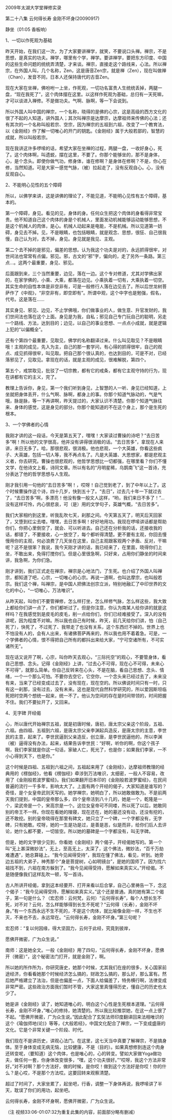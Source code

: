 2009年太湖大学堂禅修实录

第二十八集 云何得长寿 金刚不坏身(20090917)

静坐（01:05 香板响）

1、一切以作死观为基础

昨天开始，在我们这一次，为了大家要讲禅学，就笑，不要说口头禅。禅宗，不是思想，是真实的功夫。禅学，哪里有个学，禅学。要讲禅学，要把东方印度、中国的这些生命问题的统统弄清楚，才来谈。禅宗，直接走这个路线来，心法。所以禅宗，在外国人叫，几个名称，Zen，这是唐音Zen宗，就是禅（Zen），现在叫做禅（Chan），发音不同，日本人还保持唐代的古音Zen。

现在大家在坐禅，佛吩咐一上坐，作死观，一切功名富贵人生统统丢掉，两腿一盘，“现在我死了”，这个肉体摆在这里。以这样作死观为基础，总归有一天死嘛，才可以谈进入禅修。不是做功夫。气啊、脉啊，等一下会说到。

所以外国人叫中国的禅宗，一个名称，晓得的是佛的心宗，这是高级的西方文化的很了不起的人知道，讲外国人；其次叫禅宗是达摩宗，达摩祖师来传佛的心法；还有其次的一个名称叫般若宗、空宗，因为禅宗的五祖到六祖，改变了一个教育法，以《金刚经》作了解一切唯心的开门的钥匙。《金刚经》属于大般若部的，智慧的成就，所以叫般若宗。

现在我讲这许多啰嗦的话，希望大家在坐禅的过程，两腿一盘，一收好身心，死了。这个肉体啊，叫遗蜕，摆在这里，不要了。你那个能够坐的，那不是身体，心，是个念头。即使你做气功，修身体，谁在修啊？是身体在修啊？不是，你心在修，当然知道。可是大家一感觉气脉，（被）拉起走了，没有反观自心。心，没有反观自心。

2、不能明心见性的五个障碍

所以，以佛学来讲，这是讲佛的理论了，不能见道，不能明心见性有五个障碍，基本的。

第一个障碍，身见。看见的见，身体的身。任何众生把这个肉体的身看得非常宝贵。他不知道自己这个肉体的身是个机械人，里面发动机械能够运动能够思想，不是这个机械人的肉体，是心。机械人动起来是电能，不是机械。所以见道第一妨碍，身见去不掉。见，不是眼睛，也包括眼睛，就是观念、思想，很狂、自己很我慢，自己认为对，去不掉，身见。身见就是我见、主观。

第二个去不掉的是邪见，偏差的思想。认为我这个功夫是对的，永远抓得很牢，对世间法也常常有点偏，邪见。邪，古文的“邪”字，偏向的，走了另外一条路。第三点…。这两个最重要，身见、邪见。

后面跟到来，三个当然重要，边见，落在一边。这个专对修道，尤其对学佛出家的，在家学佛的，小乘、大乘，都落在边见。小乘执着一切有，大乘执着一切空。其实生命的自性本体是非空非有，可是一般修行人落在边见去了。所以后世龙树菩萨作了《中观》，“非空非有，即空即有”。所谓中观，这个中字也是勉强，假名，代号。这是落在……

其实身见、邪见、边见，不止学佛哦，你们做事业的人，做生意、升官发财的，我们世间法也落在这个上面。身见是为我，自私；邪见自己专门玩自己的聪明，另走一个路线、方法，达到目的；边见，以自己的事业思想、一点点小成就，就是逻辑上犯的“以偏概全”。

还有个第四个最重要，见取见，佛学的名称翻译过来。什么叫见取见？不是眼睛哦！主观的成见，先入为主，自己的那一套学问，有心得的抓得很牢，自己的观点、成见抓得很牢，叫见取。把自己那个很认真的，也达到目的，可是不对，已经落邪见了，见取见。拿现在的话，就是主观的成见，很难解脱，第四个。

第五个，戒禁取见，批驳了一切宗教，都有它的戒条，都有它主观守持的行为，现在讲都有它的主义，完了。

教理上告诉你，身见，第一个我们听到身见，上智慧的人一听、身见已经知道，上坐就把身体丢开，什么气啊、脉啊，都身上的事。你那个知道气脉动的，气是气哦，脉是脉，等一下再讲啊，昨天提过的，大家认识不清楚。你那个知道气脉往来、身体的感觉，这是身见的部分。你那个能知道的不在这个身上，那个是生死的根本。

3、一个学佛者的心情

我刚才讲的这一段话，今天是第五天了，嘿嘿！大家读过曹操的诗吧？“去日苦多”啊！所以他的文学很高，他并没有讲得很消极的话。“去日苦多”，拿现在人来讲，来日无多了。哈，那很悲观，很消极。他也悲观，一个大英雄，你看这些疯子、大英雄，包括一切人等，我不再点名了。凡是大英雄、大思想家，都是悲观主义者，你去研究。曹操也很悲观的，他哲学思想比一切都强，在哪里看？你们不懂文学，在他诗文上看，诗同文章。所以有名的“月明星稀，乌鹊南飞”这一首诗，充分表达了他的哲学思想与人生观。

刚才我引用一句他的“去日苦多”啊！，哎呀！自己觉到老了，到了中年以上了。这个时候曹操作这个诗，四十几岁，快到五十了。“去日”，过去几十年一下就过去了，“去日苦多”啊，多漂亮！他没有像一般文人这样，“哟，我们来日不多了！”…没有这样可怜，内心很悲哀，可（是）用的文学句子，英雄气概，“去日苦多”。

我们大家相约到这里，听我乱吹七天，刹那之间。今天第五天了，明天后天回家了，又堕到红尘去喽。嘿嘿，去日苦多啊！好好地用功。我现在啰嗦讲话都是帮助你们，你把心里倒空了，就会、可以听进去。自己还在分析我的话，还接收我的话，都错了，不要接收，心一放空了，每个都听得清楚。更不要有主观，你回去慢慢用你的主观，何必浪费了几天坐在这里，自己主观跟客观两个矛盾、反对，干嘛呢？这不是很笨？我说，我今天刚才讲的话，我已经来了，在里面，晓得你们上坐，不敢出来，免得打搅你们。但是心里很急啊，只好来，占用你们静坐的时间来讲，我急啊，为你们急。

刚才讲到，我们正式走在禅宗，禅宗是心地法门，了生死。也介绍了外国人叫禅宗，都知道了吧，心宗，一切唯心的心宗。再说一道啊，也叫达摩宗，也叫般若宗。我们这个禅，叫禅宗，是中国人把佛法创宗立派，特别地融汇了中印世界的文化的中心，“一切唯心，万法唯识”。

从昨天起，叫你们不要管禅修，怎么样打坐，怎么样修气脉，怎么样这些，我大致上都给你们讲一点了，你们都听过了。但是你注意，你认为南某人给你讲的就是这样吗？在我感觉到是皮毛的皮毛，削一点给你们，你们已经难接受了。深入的没有讲呢，因为程度不对嘛。所以我也自己有时候，昨天，前几天给你们讲，怕（自己死了），快死了，不过死了、我带走了也没有关系，这个东西烂不掉的。世界上也不怕没有人的，会有人出来，有诸佛菩萨再来的，所以我也用不着着急。可是，一个学佛者的心情，恨不得把自己所有的都抖出来给大家，“宁可空诸所有，不可实诸所无”。

现在话又说开了啊，心宗，叫你昨天去观心，“三际托空”的观心，不要管身体，看自己思想、念头。记得《金刚经》上讲，“过去心不可得，现在心不可得，未来心不可得”，就那么简单。你自己反转来在心头，不是在脑，看自己思想、念头、情绪，一个一个那么可怕。不要你去空它，它空你，一个念头来已经过去了，未来没有来，当来了已经变成过去了，没有现在，现在空的。所以佛说时间只有一时，只有这一刹那，没有过去，没有未来。这也是现代自然科学研究的，所以爱因斯坦临死把时空两个想统一起来，统一不了。他认为空间的存在是时间带领的，时间把握不住。我们不要扯开了，又回来。

4、无字碑 开经偈

心，所以唐代开始禅宗五祖，就是初唐时候，唐初，唐太宗父亲这个阶段，五祖、六祖。由四祖、五祖到六祖，是唐太宗父亲李渊起兵造反，是唐太宗的主意，李世民的主意，起来了。李世民逼到父亲造反，创立唐，是李世民逼他的，所以李渊（被）逼得没有办法，起来，结果告诉李世民：“好啊，听你的啊，你这个孩子啊，我们李家就是你这一句话，家破人亡，死光了，也是你；如果我们李家，一不小心得到天下，也是你。”

这个时候是四祖、五祖到六祖之间，五祖起来用了《金刚经》，达摩祖师教理的经典用的《楞伽经》，他看《楞伽经》牵涉到万法唯识，太细密，一般人不容易，改用了《金刚般若波罗蜜经》。我们如果翻开旧本印的《金刚般若波罗蜜经》，在民间普遍的流行一千多年，影响太大了。上面有两个开经的偈子，大家知道是谁写的？奇怪，是个女皇帝武则天写的。她学禅宗，她明白了，所以她敢做敢为。不是前两天我们提到，中国的皇帝那么多，四个皇帝活到八十几的，她是一个，乾隆是一个，梁武帝是一个，宋高宗是一个。这位女皇帝可不同喽，所以死了以后，她敢同别的帝王不一样。你现在看她的陵寝，现在还在，她的墓还没有动，还没有挖的，还不敢挖。别的皇帝晓得在那里有碑文，她只立了一个碑，一个字都没有，无字碑，只有她敢。哎呀，她的一生是功是过，是善是恶，似是而非，给你们后人去评论，她什么都不要，一切皆空。所以她的墓碑是一个字都没有，叫无字碑。

但是，她的文字很少见到，你看她《金刚经》两个偈子，开经偈她写的。第一个叫“无上甚深微妙法”，无上，至高无上，太深了，这个佛法，微妙法，“百千万劫难遭遇”，她总算碰上。“我今见闻得受持”，我现在懂了佛法，看见，听到。她旁边五祖的大弟子，神秀那个“身是菩提树，心如明镜台”，是她的国师了。因为找六祖找不到，六祖在南方躲到了。“我今见闻得受持，愿解如来真实义。”开经偈。不是随便像我们这样乱吹一顿，写一首诗。

古人所讲开经偈，拿到这本经要开、打开来看以后合掌，自己心里祷告一下，念这个偈子：“我今见闻得受持，愿解如来真实义。”这个还是普通。真的她有第二个偈子，第一句是什么？（宏忍师：云何梵，云何）“云何得长寿”，每个人想长生不死，对不对？云何，怎么样能够得到长生不死呢？“云何得（长寿），金刚不坏身。”有一个东西永远不生不死的，不是这个肉体，就比喻像金刚一样，不生也不灭，不来也不去，永远常在。“云何得长寿，金刚不坏身。”第三句呢？

宏忍师：“复以何因缘，得大坚固力，云何于此经，究竟到彼岸，

愿佛开微密，广为众生说。”

南师：这是她全文。一般《金刚经》用了四句，“云何得长寿，金刚不坏身，愿佛开（微密）”，这个秘密法门打开，就是金刚了，啊。

所以她的所作所为，你研究唐史，她那个时候，尤其我们在座的很多，关心国家前途经济，你看看她那个时候经济怎么搞的，财政怎么搞的，那么好，那么富有。然后她严格建立了法治，但是也偏差一点，下面人给偏差了，特务横行啊，法律变成非常严密。这些政治方面我们暂时不管，大家这里真懂得历史，懂自己的历史也太少了。

她是讲《金刚经》读了，她知道唯心的，明白这个心性是生死根本道理。“云何得长寿，金刚不坏身，”唯心的修持，她清楚的。所以我比较推崇她，在这一点上很了不起。“愿佛开微密，广为众生说。”因此配合了玄奘法师印度翻译回来法相唯识的这个《瑜伽师地(论)》等等，《大般若经》，中国文化配合了禅宗，一下变成盛唐的文化。它是个非常关键一个阶段、时代。

我们现在不是讲历史，讲观心法门。在这里，这七天当中真要了解禅宗，不是搞身体。至于身体变成无病无恼，比较健康，不是（目的）。如果真想修到连这个肉身还转变呢，（要知道）这个肉体，也是唯心的，心的转变。譬如大家做Yoga做功夫，做任何一套，你身体改变很多，“嘿，这个功夫很好。”“哎呀，我这个方法非常好。”对不对啊？那个方法好，做的时候，是你哎！做到这个方法好是你哎！你的什么？是心哎，不是那个方法哎。这要回转来观察清楚。

超过了时间了，大家坐累了，起坐吧，行香，调整一下身体再说，我啰嗦讲了半天，耽误了你们的用功，起坐吧。

云何得长寿，金刚不坏身啊，愿佛开微密，广为众生说。

（注 视频33:06-01:07:32为重复此集的内容，前面部分略有删减）


